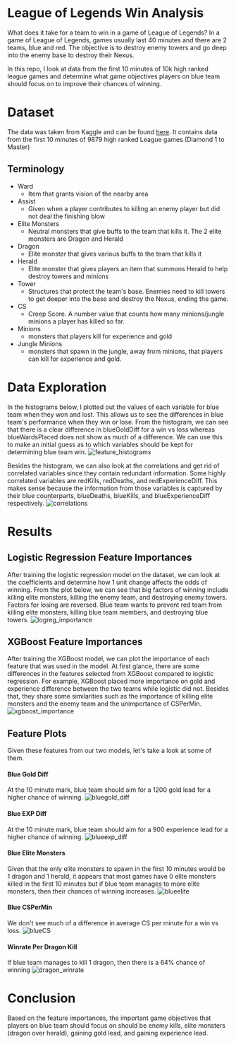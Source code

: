 # League of Legends Win Analysis
What does it take for a team to win in a game of League of Legends? In a game of League of Legends, games usually last 40 minutes and there are 2 teams, blue and red. The objective is to destroy enemy towers and go deep into the enemy base to destroy their Nexus.

In this repo, I look at data from the first 10 minutes of 10k high ranked league games and determine what game objectives players on blue team should focus on to improve their chances of winning.

# Dataset
The data was taken from Kaggle and can be found [here](https://www.kaggle.com/datasets/bobbyscience/league-of-legends-diamond-ranked-games-10-min). It contains data from the first 10 minutes of 9879 high ranked League games (Diamond 1 to Master)
## Terminology
* Ward
  * Item that grants vision of the nearby area
* Assist
  * Given when a player contributes to killing an enemy player but did not deal the finishing blow
* Elite Monsters
  * Neutral monsters that give buffs to the team that kills it. The 2 elite monsters are Dragon and Herald
* Dragon
  * Elite monster that gives various buffs to the team that kills it
* Herald
  * Elite monster that gives players an item that summons Herald to help destroy towers and minions
* Tower
  * Structures that protect the team's base. Enemies need to kill towers to get deeper into the base and destroy the Nexus, ending the game.
* CS
  * Creep Score. A number value that counts how many minions/jungle minions a player has killed so far.
* Minions
  * monsters that players kill for experience and gold
* Jungle Minions
  * monsters that spawn in the jungle, away from minions, that players can kill for experience and gold.

# Data Exploration
In the histograms below, I plotted out the values of each variable for blue team when they won and lost. This allows us to see the differences in blue team's performance when they win or lose. From the histogram, we can see that there is a clear difference in blueGoldDiff for a win vs loss whereas blueWardsPlaced does not show as much of a difference. We can use this to make an initial guess as to which variables should be kept for determining blue team win.
![feature_histograms](/images/feature_histograms.png)

Besides the histogram, we can also look at the correlations and get rid of correlated variables since they contain redundant information. Some highly correlated variables are redKills, redDeaths, and redExperienceDiff. This makes sense because the information from those variables is captured by their blue counterparts, blueDeaths, blueKills, and blueExperienceDiff respectively.
![correlations](/images/feature_correlations.png)


# Results
## Logistic Regression Feature Importances
After training the logistic regression model on the dataset, we can look at the coefficients and determine how 1 unit change affects the odds of winning. From the plot below, we can see that big factors of winning include killing elite monsters, killing the enemy team, and destroying enemy towers. Factors for losing are reversed. Blue team wants to prevent red team from killing elite monsters, killing blue team members, and destroying blue towers.
![logreg_importance](/images/logistic_importance.png)

## XGBoost Feature Importances
After training the XGBoost model, we can plot the importance of each feature that was used in the model. At first glance, there are some differences in the features selected from XGBoost compared to logistic regression. For example, XGBoost placed more importance on gold and experience difference between the two teams while logistic did not. Besides that, they share some similarities such as the importance of killing elite monsters and the enemy team and the unimportance of CSPerMin.
![xgboost_importance](/images/xgboost_importance.png)

## Feature Plots
Given these features from our two models, let's take a look at some of them.
#### Blue Gold Diff
At the 10 minute mark, blue team should aim for a 1200 gold lead for a higher chance of winning.
![bluegold_diff](/images/blue_golddiff.png)
#### Blue EXP Diff
At the 10 minute mark, blue team should aim for a 900 experience lead for a higher chance of winning.
![blueexp_diff](/images/blue_expdiff.png)
#### Blue Elite Monsters
Given that the only elite monsters to spawn in the first 10 minutes would be 1 dragon and 1 herald, it appears that most games have 0 elite monsters killed in the first 10 minutes but if blue team manages to more elite monsters, then their chances of winning increases.
![blueelite](/images/blue_elitemonsters.png)
#### Blue CSPerMin
We don't see much of a difference in average CS per minute for a win vs loss.
![blueCS](/images/blue_cspermin.png)
#### Winrate Per Dragon Kill
If blue team manages to kill 1 dragon, then there is a 64% chance of winning 
![dragon_winrate](/images/winrate_dragon.png)
# Conclusion
Based on the feature importances, the important game objectives that players on blue team should focus on should be enemy kills, elite monsters (dragon over herald), gaining gold lead, and gaining experience lead.
